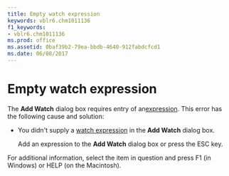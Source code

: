 ```yaml
---
title: Empty watch expression
keywords: vblr6.chm1011136
f1_keywords:
- vblr6.chm1011136
ms.prod: office
ms.assetid: 0baf39b2-79ea-bbdb-4640-912fabdcfcd1
ms.date: 06/08/2017
---
```



# Empty watch expression

The  **Add Watch** dialog box requires entry of an[expression](../../Glossary/vbe-glossary.md#expression). This error has the following cause and solution:



- You didn't supply a [watch expression](../../Glossary/vbe-glossary.md#watch-expression) in the **Add Watch** dialog box.
    
    Add an expression to the  **Add Watch** dialog box or press the ESC key.
    

For additional information, select the item in question and press F1 (in Windows) or HELP (on the Macintosh).

